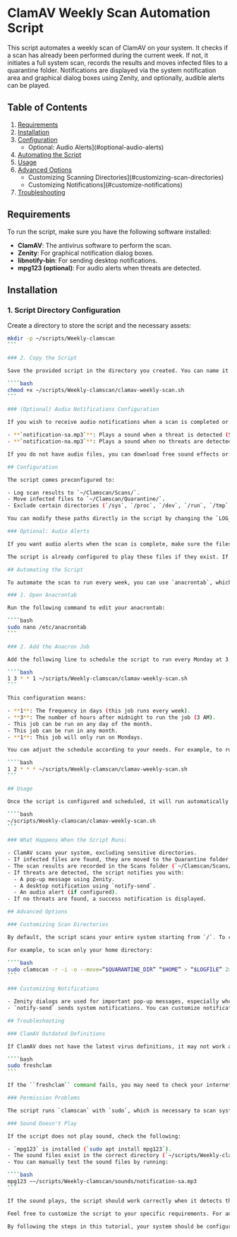 # ClamAV Weekly Scan Automation Script

This script automates a weekly scan of ClamAV on your system. It checks if a scan has already been performed during the current week. If not, it initiates a full system scan, records the results and moves infected files to a quarantine folder. Notifications are displayed via the system notification area and graphical dialog boxes using Zenity, and optionally, audible alerts can be played.

## Table of Contents

1. [Requirements](#requirements)
2. [Installation](#installation)
3. [Configuration](#configuration)
   - Optional: Audio Alerts](#optional-audio-alerts)
4. [Automating the Script](#automating-the-script)
5. [Usage](#usage)
6. [Advanced Options](#advanced-options)
   - Customizing Scanning Directories](#customizing-scan-directories)
   - Customizing Notifications](#customize-notifications)
7. [Troubleshooting](#troubleshooting-problems)

## Requirements

To run the script, make sure you have the following software installed:

- **ClamAV**: The antivirus software to perform the scan.
- **Zenity**: For graphical notification dialog boxes.
- **libnotify-bin**: For sending desktop notifications.
- **mpg123 (optional)**: For audio alerts when threats are detected.

## Installation

### 1. Script Directory Configuration

Create a directory to store the script and the necessary assets:

````bash
mkdir -p ~/scripts/Weekly-clamscan
```

### 2. Copy the Script

Save the provided script in the directory you created. You can name it `clamav-weekly-scan.sh`. To make it executable, use the following command:

````bash
chmod +x ~/scripts/Weekly-clamscan/clamav-weekly-scan.sh
```

### (Optional) Audio Notifications Configuration

If you wish to receive audio notifications when a scan is completed or when threats are detected, add audio files to the `~/scripts/Weekly-clamscan/sounds/` directory. The recommended files are listed below:

- **`notification-sa.mp3`**: Plays a sound when a threat is detected (Severity Alert).
- **`notification-na.mp3`**: Plays a sound when no threats are detected (Normal Alert).

If you do not have audio files, you can download free sound effects or record your own and place them in the `~/scripts/Weekly-clamscan/sounds/` directory.

## Configuration

The script comes preconfigured to:

- Log scan results to `~/Clamscan/Scans/`.
- Move infected files to `~/Clamscan/Quarantine/`.
- Exclude certain directories (`/sys`, `/proc`, `/dev`, `/run`, `/tmp`, `/var/run`) to avoid scanning sensitive system directories.

You can modify these paths directly in the script by changing the `LOG_DIR`, `QUARANTINE_DIR` variables and scan exclusions.

### Optional: Audio Alerts

If you want audio alerts when the scan is complete, make sure the files `notification-sa.mp3` (for threats) and `notification-na.mp3` (for non-threats) are placed in the sounds folder.

The script is already configured to play these files if they exist. If the files are not present, the script will continue without audio alerts.

## Automating the Script

To automate the scan to run every week, you can use `anacrontab`, which is useful for scheduling tasks that should run periodically but can be skipped if the system is off.

### 1. Open Anacrontab

Run the following command to edit your anacrontab:

````bash
sudo nano /etc/anacrontab
```

### 2. Add the Anacron Job

Add the following line to schedule the script to run every Monday at 3:00 AM:

````bash
1 3 * * 1 ~/scripts/Weekly-clamscan/clamav-weekly-scan.sh
```

This configuration means:

- **1**: The frequency in days (this job runs every week).
- **3**: The number of hours after midnight to run the job (3 AM).
- This job can be run on any day of the month.
- This job can be run in any month.
- **1**: This job will only run on Mondays.

You can adjust the schedule according to your needs. For example, to run the scan every day at 2:00 AM, you could use:

````bash
1 2 * * * ~/scripts/Weekly-clamscan/clamav-weekly-scan.sh
```

## Usage

Once the script is configured and scheduled, it will run automatically according to the schedule you defined in ``anacrontab`. You can also run it manually by running the script directly:

````bash
~/scripts/Weekly-clamscan/clamav-weekly-scan.sh
```

### What Happens When the Script Runs:

- ClamAV scans your system, excluding sensitive directories.
- If infected files are found, they are moved to the Quarantine folder (`~/Clamscan/Quarantine/`).
- The scan results are recorded in the Scans folder (`~/Clamscan/Scans/`).
- If threats are detected, the script notifies you with:
  - A pop-up message using Zenity.
  - A desktop notification using `notify-send`.
  - An audio alert (if configured).
- If no threats are found, a success notification is displayed.

## Advanced Options

### Customizing Scan Directories

By default, the script scans your entire system starting from `/`. To change this, you can modify the `clamscan` command in the script to target specific directories.

For example, to scan only your home directory:

````bash
sudo clamscan -r -i -o --move=“$QUARANTINE_DIR” “$HOME” > “$LOGFILE” 2>&1
```

### Customizing Notifications

- Zenity dialogs are used for important pop-up messages, especially when threats are encountered. You can change the behavior or replace Zenity with another tool if you wish.
- `notify-send` sends system notifications. You can customize notification icons, message titles or even add more detailed logging.

## Troubleshooting

### ClamAV Outdated Definitions

If ClamAV does not have the latest virus definitions, it may not work as expected. Be sure to update the definitions regularly:

````bash
sudo freshclam
```

If the ``freshclam`` command fails, you may need to check your internet connection or ClamAV configuration.

### Permission Problems

The script runs `clamscan` with `sudo`, which is necessary to scan system directories. Make sure you have the necessary permissions by adding yourself to the sudoers file or running the script as root.

### Sound Doesn't Play

If the script does not play sound, check the following:

- `mpg123` is installed (`sudo apt install mpg123`).
- The sound files exist in the correct directory (`~/scripts/Weekly-clamscan/sounds/`).
- You can manually test the sound files by running:

````bash
mpg123 ~~/scripts/Weekly-clamscan/sounds/notification-sa.mp3
```

If the sound plays, the script should work correctly when it detects threats.

Feel free to customize the script to your specific requirements. For any problems, consult the ClamAV, Zenity or Anacron documentation, or open an issue in the repository where this script is hosted.

By following the steps in this tutorial, your system should be configured to automatically scan for viruses on a weekly basis and notify you of any problems found.


